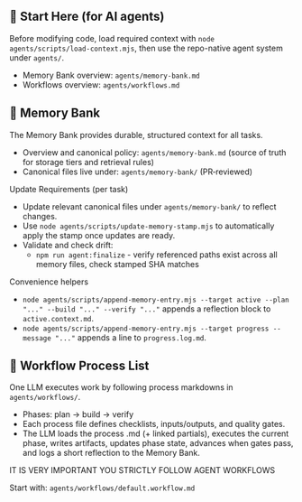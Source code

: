## 🔧 Start Here (for AI agents)

Before modifying code, load required context with `node agents/scripts/load-context.mjs`, then use the repo-native agent system under `agents/`.

- Memory Bank overview: `agents/memory-bank.md`
- Workflows overview: `agents/workflows.md`

## 🔑 Memory Bank

The Memory Bank provides durable, structured context for all tasks.

- Overview and canonical policy: `agents/memory-bank.md` (source of truth for storage tiers and retrieval rules)
- Canonical files live under: `agents/memory-bank/` (PR‑reviewed)

Update Requirements (per task)

- Update relevant canonical files under `agents/memory-bank/` to reflect changes.
- Use `node agents/scripts/update-memory-stamp.mjs` to automatically apply the stamp once updates are ready.
- Validate and check drift:
  - `npm run agent:finalize` - verify referenced paths exist across all memory files, check stamped SHA matches

Convenience helpers

- `node agents/scripts/append-memory-entry.mjs --target active --plan "..." --build "..." --verify "..."` appends a reflection block to `active.context.md`.
- `node agents/scripts/append-memory-entry.mjs --target progress --message "..."` appends a line to `progress.log.md`.

## 🧭 Workflow Process List

One LLM executes work by following process markdowns in `agents/workflows/`.

- Phases: plan → build → verify
- Each process file defines checklists, inputs/outputs, and quality gates.
- The LLM loads the process .md (+ linked partials), executes the current phase, writes artifacts, updates phase state, advances when gates pass, and logs a short reflection to the Memory Bank.

IT IS VERY IMPORTANT YOU STRICTLY FOLLOW AGENT WORKFLOWS

Start with: `agents/workflows/default.workflow.md`
